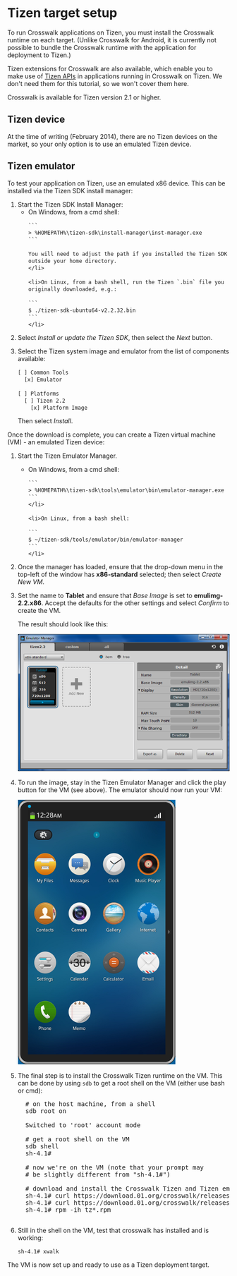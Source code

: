 # Tizen target setup

To run Crosswalk applications on Tizen, you must install the Crosswalk runtime on each target. (Unlike Crosswalk for Android, it is currently not possible to bundle the Crosswalk runtime with the application for deployment to Tizen.)

Tizen extensions for Crosswalk are also available, which enable you to make use of [Tizen APIs](https://developer.tizen.org/documentation/dev-guide/2.2.1?redirect=https%3A//developer.tizen.org/dev-guide/2.2.1/org.tizen.web.appprogramming/html/api_reference/api_reference.htm) in applications running in Crosswalk on Tizen. We don't need them for this tutorial, so we won't cover them here.

Crosswalk is available for Tizen version 2.1 or higher.

## Tizen device

At the time of writing (February 2014), there are no Tizen devices on the market, so your only option is to use an emulated Tizen device.

## Tizen emulator

To test your application on Tizen, use an emulated x86 device. This can be installed via the Tizen SDK install manager:

<ol>

<li>Start the Tizen SDK Install Manager:
  <ul>
    <li>On Windows, from a cmd shell:

    ```
    > %HOMEPATH%\tizen-sdk\install-manager\inst-manager.exe
    ```

    You will need to adjust the path if you installed the Tizen SDK outside your home directory.
    </li>

    <li>On Linux, from a bash shell, run the Tizen `.bin` file you originally downloaded, e.g.:

    ```
    $ ./tizen-sdk-ubuntu64-v2.2.32.bin
    ```
    </li>
  </ul>
</li>

<li>Select <em>Install or update the Tizen SDK</em>, then select the <em>Next</em> button.</li>

<li>
  <p>Select the Tizen system image and emulator from the list of components available:</p>

  ```
  [ ] Common Tools
    [x] Emulator

  [ ] Platforms
    [ ] Tizen 2.2
      [x] Platform Image
  ```

  <p>Then select <em>Install</em>.</p>
</li>

</ol>


<p>Once the download is complete, you can create a Tizen virtual machine (VM) - an emulated Tizen device:</p>

<ol>

<li>
  <p>Start the Tizen Emulator Manager.</p>

  <ul>
    <li>On Windows, from a cmd shell:

    ```
    > %HOMEPATH%\tizen-sdk\tools\emulator\bin\emulator-manager.exe
    ```
    </li>

    <li>On Linux, from a bash shell:

    ```
    $ ~/tizen-sdk/tools/emulator/bin/emulator-manager
    ```
    </li>
  </ul>
</li>

<li>
Once the manager has loaded, ensure that the drop-down menu in the top-left of the window has <strong>x86-standard</strong> selected; then select <em>Create New VM</em>.
</li>

<li>
  <p>Set the name to <strong>Tablet</strong> and ensure that <em>Base Image</em> is set to <strong>emulimg-2.2.x86</strong>. Accept the defaults for the other settings and select <em>Confirm</em> to create the VM.</p>

  <p>The result should look like this:</p>

  <p><img src="assets/tizen-emulator-manager.png"></p>
</li>

<li>
  <p>To run the image, stay in the Tizen Emulator Manager and click the play button for the VM (see above). The emulator should now run your VM:</p>

  <p><img src="assets/tizen-emulated-running.png"></p>
</li>

<li>
  <p>The final step is to install the Crosswalk Tizen runtime on the VM. This can be done by using <code>sdb</code> to get a root shell on the VM (either use bash or cmd):</p>

  <pre>
  # on the host machine, from a shell
  sdb root on

  Switched to 'root' account mode

  # get a root shell on the VM
  sdb shell
  sh-4.1#

  # now we're on the VM (note that your prompt may
  # be slightly different from "sh-4.1#")

  # download and install the Crosswalk Tizen and Tizen emulator rpms
  sh-4.1# curl https://download.01.org/crosswalk/releases/crosswalk/tizen-mobile/stable/${XWALK-STABLE-TIZEN-X86}/crosswalk-${XWALK-STABLE-TIZEN-X86}-0.i586.rpm -o tz-xwalk.rpm
  sh-4.1# curl https://download.01.org/crosswalk/releases/crosswalk/tizen-mobile/stable/${XWALK-STABLE-TIZEN-X86}/crosswalk-emulator-support-${XWALK-STABLE-TIZEN-X86}-0.i586.rpm -o tz-xwalk-emulator.rpm
  sh-4.1# rpm -ih tz*.rpm
  </pre>
</li>

<li><p>Still in the shell on the VM, test that crosswalk has installed and is working:</p>

  ```
  sh-4.1# xwalk
  ```

</li>

</ol>

<p>The VM is now set up and ready to use as a Tizen deployment target.</p>
